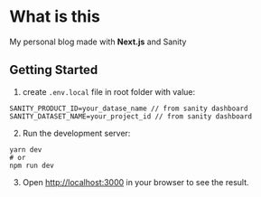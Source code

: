 # What is this

My personal blog made with **Next.js** and Sanity

## Getting Started

1. create `.env.local` file in root folder with value:

```env
SANITY_PRODUCT_ID=your_datase_name // from sanity dashboard
SANITY_DATASET_NAME=your_project_id // from sanity dashboard
```

2. Run the development server:

```shell
yarn dev
# or
npm run dev
```

3. Open [http://localhost:3000](http://localhost:3000) in your browser to see
   the result.
